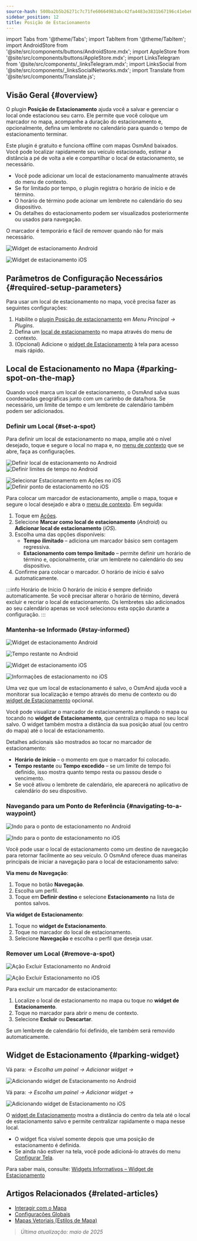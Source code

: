 ```yaml
---
source-hash: 500ba2b5b26271c7c71fe60664983abc42fa4483e3831b67196c41ebe60e8fd4
sidebar_position: 12
title: Posição de Estacionamento
---
```

import Tabs from '@theme/Tabs';
import TabItem from '@theme/TabItem';
import AndroidStore from '@site/src/components/buttons/AndroidStore.mdx';
import AppleStore from '@site/src/components/buttons/AppleStore.mdx';
import LinksTelegram from '@site/src/components/_linksTelegram.mdx';
import LinksSocial from '@site/src/components/_linksSocialNetworks.mdx';
import Translate from '@site/src/components/Translate.js';



## Visão Geral {#overview}

O plugin **Posição de Estacionamento** ajuda você a salvar e gerenciar o local onde estacionou seu carro. Ele permite que você coloque um marcador no mapa, acompanhe a duração do estacionamento e, opcionalmente, defina um lembrete no calendário para quando o tempo de estacionamento terminar.

Este plugin é gratuito e funciona offline com mapas OsmAnd baixados. Você pode localizar rapidamente seu veículo estacionado, estimar a distância a pé de volta a ele e compartilhar o local de estacionamento, se necessário.

- Você pode adicionar um local de estacionamento manualmente através do menu de contexto.
- Se for limitado por tempo, o plugin registra o horário de início e de término.
- O horário de término pode acionar um lembrete no calendário do seu dispositivo.
- Os detalhes do estacionamento podem ser visualizados posteriormente ou usados para navegação.

O marcador é temporário e fácil de remover quando não for mais necessário.

<Tabs groupId="operating-systems" queryString="current-os">

<TabItem value="android" label="Android">

![Widget de estacionamento Android](@site/static/img/plugins/parking/parking_widget_android.png)

</TabItem>

<TabItem value="ios" label="iOS">

![Widget de estacionamento iOS](@site/static/img/plugins/parking/parking_widget_ios.png)

</TabItem>

</Tabs>


## Parâmetros de Configuração Necessários {#required-setup-parameters}

Para usar um local de estacionamento no mapa, você precisa fazer as seguintes configurações:

1. Habilite o [plugin Posição de estacionamento](../plugins/index.md#enable--disable) em *Menu Principal → Plugins*.
2. Defina um [local de estacionamento](#set-a-spot) no mapa através do menu de contexto.
3. (Opcional) Adicione o [widget de Estacionamento](#parking-widget) à tela para acesso mais rápido.


## Local de Estacionamento no Mapa {#parking-spot-on-the-map}

Quando você marca um local de estacionamento, o OsmAnd salva suas coordenadas geográficas junto com um carimbo de data/hora. Se necessário, um limite de tempo e um lembrete de calendário também podem ser adicionados.


### Definir um Local {#set-a-spot}

Para definir um local de estacionamento no mapa, amplie até o nível desejado, toque e segure o local no mapa e, no [menu de contexto](../map/map-context-menu.md) que se abre, faça as configurações.

<Tabs groupId="operating-systems" queryString="current-os">

<TabItem value="android" label="Android">

![Definir local de estacionamento no Android](@site/static/img/plugins/parking/and_set_p_point_limit.png) ![Definir limites de tempo no Android](@site/static/img/plugins/parking/and_set_p_point4_.png)

</TabItem>

<TabItem value="ios" label="iOS">

![Selecionar Estacionamento em Ações no iOS](@site/static/img/plugins/parking/ios_set_p_point2.png) ![Definir ponto de estacionamento no iOS](@site/static/img/plugins/parking/ios_set_p_point3_-2.png)

</TabItem>

</Tabs>

Para colocar um marcador de estacionamento, amplie o mapa, toque e segure o local desejado e abra o [menu de contexto](../map/map-context-menu.md). Em seguida:

1. Toque em [Ações](../map/map-context-menu#actions).
2. Selecione **Marcar como local de estacionamento** (*Android*) ou **Adicionar local de estacionamento** (*iOS*).
3. Escolha uma das opções disponíveis:
   - **Tempo ilimitado** – adiciona um marcador básico sem contagem regressiva.
   - **Estacionamento com tempo limitado** – permite definir um horário de término e, opcionalmente, criar um lembrete no calendário do seu dispositivo.
4. Confirme para colocar o marcador. O horário de início é salvo automaticamente.

:::info Horário de Início
O horário de início é sempre definido automaticamente. Se você precisar alterar o horário de término, deverá excluir e recriar o local de estacionamento. Os lembretes são adicionados ao seu calendário apenas se você selecionou esta opção durante a configuração.
:::


### Mantenha-se Informado {#stay-informed}

<Tabs groupId="operating-systems" queryString="current-os">

<TabItem value="android" label="Android">

![Widget de estacionamento Android](@site/static/img/plugins/parking/parking_widget_android.png)

![Tempo restante no Android](@site/static/img/plugins/parking/and_parking_info_left.png)

</TabItem>

<TabItem value="ios" label="iOS">

![Widget de estacionamento iOS](@site/static/img/plugins/parking/parking_widget_ios.png)

![Informações de estacionamento no iOS](@site/static/img/plugins/parking/ios_parking_info.png)


</TabItem>

</Tabs>

Uma vez que um local de estacionamento é salvo, o OsmAnd ajuda você a monitorar sua localização e tempo através do menu de contexto ou do [widget de Estacionamento](#parking-widget) opcional.

Você pode visualizar o marcador de estacionamento ampliando o mapa ou tocando no **widget de Estacionamento**, que centraliza o mapa no seu local salvo. O widget também mostra a distância da sua posição atual (ou centro do mapa) até o local de estacionamento.

Detalhes adicionais são mostrados ao tocar no marcador de estacionamento:

- **Horário de início** – o momento em que o marcador foi colocado.
- **Tempo restante** ou **Tempo excedido** – se um limite de tempo foi definido, isso mostra quanto tempo resta ou passou desde o vencimento.
- Se você ativou o lembrete de calendário, ele aparecerá no aplicativo de calendário do seu dispositivo.


### Navegando para um Ponto de Referência {#navigating-to-a-waypoint}

<Tabs groupId="operating-systems" queryString="current-os">

<TabItem value="android" label="Android">

![Indo para o ponto de estacionamento no Android](@site/static/img/plugins/parking/and_navigating_to_parking.png)

</TabItem>

<TabItem value="ios" label="iOS">

![Indo para o ponto de estacionamento no iOS](@site/static/img/plugins/parking/ios_going_to_parking.png)

</TabItem>

</Tabs>

Você pode usar o local de estacionamento como um destino de navegação para retornar facilmente ao seu veículo. O OsmAnd oferece duas maneiras principais de iniciar a navegação para o local de estacionamento salvo:

**Via menu de Navegação**:

  1. Toque no botão **Navegação**.
  2. Escolha um perfil.
  3. Toque em **Definir destino** e selecione **Estacionamento** na lista de pontos salvos.

**Via widget de Estacionamento**:

  1. Toque no **widget de Estacionamento**.
  2. Toque no marcador do local de estacionamento.
  3. Selecione **Navegação** e escolha o perfil que deseja usar.


### Remover um Local {#remove-a-spot}

<Tabs groupId="operating-systems" queryString="current-os">

<TabItem value="android" label="Android">

![Ação Excluir Estacionamento no Android](@site/static/img/map/context_menu_limited_parking.png)

</TabItem>

<TabItem value="ios" label="iOS">

<!-- ![Ação Excluir Estacionamento no Android](@site/static/img/map/context_menu_limited_parking.png) -->

![Ação Excluir Estacionamento no iOS](@site/static/img/map/context_menu_limited_parking_ios.png)

</TabItem>

</Tabs>

Para excluir um marcador de estacionamento:

1. Localize o local de estacionamento no mapa ou toque no **widget de Estacionamento**.
2. Toque no marcador para abrir o menu de contexto.
3. Selecione **Excluir** ou **Descartar**.

Se um lembrete de calendário foi definido, ele também será removido automaticamente.


## Widget de Estacionamento {#parking-widget}

<Tabs groupId="operating-systems" queryString="current-os">

<TabItem value="android" label="Android">

Vá para: *<Translate android="true" ids="shared_string_menu,map_widget_config"/> → Escolha um painel → Adicionar widget → <Translate android="true" ids="map_widget_parking"/>*

![Adicionando widget de Estacionamento no Android](@site/static/img/plugins/parking/and_adding_parking_widget_andr.png)

</TabItem>

<TabItem value="ios" label="iOS">

Vá para: *<Translate ios="true" ids="shared_string_menu,layer_map_appearance"/> → Escolha um painel → Adicionar widget → <Translate ios="true" ids="parking_place"/>*

![Adicionando widget de Estacionamento no iOS](@site/static/img/plugins/parking/ios_adding_parking_widget-2.png)

</TabItem>

</Tabs>

O [widget de Estacionamento](../widgets/info-widgets.md#parking-widget) mostra a distância do centro da tela até o local de estacionamento salvo e permite centralizar rapidamente o mapa nesse local.

- O widget fica visível somente depois que uma posição de estacionamento é definida.
- Se ainda não estiver na tela, você pode adicioná-lo através do menu [Configurar Tela](../widgets/configure-screen.md).

Para saber mais, consulte: [Widgets Informativos – Widget de Estacionamento](https://osmand.net/docs/user/widgets/info-widgets#parking-widget)


## Artigos Relacionados {#related-articles}

- [Interagir com o Mapa](../../user/map/interact-with-map.md)
- [Configurações Globais](../../user/personal/global-settings.md)
- [Mapas Vetoriais (Estilos de Mapa)](../../user/map/vector-maps.md)

> *Última atualização: maio de 2025*